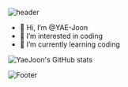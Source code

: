 ![header](https://capsule-render.vercel.app/api?type=waving&color=timeGradient&text=Welcome%20to%20YJ's%20GitHub%20👋&animation=twinkling&fontSize=35&fontAlignY=40&fontAlign=70&height=250)


- 👋 Hi, I’m @YAE-Joon
- 👀 I’m interested in  coding
- 🌱 I’m currently learning coding



![YaeJoon's GitHub stats](https://github-readme-stats.vercel.app/api?username=YAE-Joon&show_icons=true&theme=radical)



![Footer](https://capsule-render.vercel.app/api?type=waving&color=timeGradient&height=250&section=footer)
<!---
YAE-Joon/YAE-Joon is a ✨ special ✨ repository because its `README.md` (this file) appears on your GitHub profile.
You can click the Preview link to take a look at your changes.
--->
